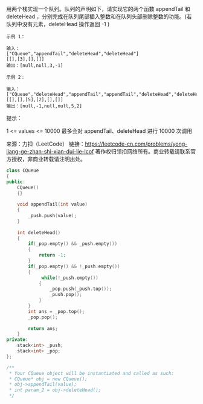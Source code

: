 用两个栈实现一个队列。队列的声明如下，请实现它的两个函数 appendTail 和 deleteHead ，分别完成在队列尾部插入整数和在队列头部删除整数的功能。(若队列中没有元素，deleteHead 操作返回 -1 )

 ```
示例 1：

输入：
["CQueue","appendTail","deleteHead","deleteHead"]
[[],[3],[],[]]
输出：[null,null,3,-1]

示例 2：

输入：
["CQueue","deleteHead","appendTail","appendTail","deleteHead","deleteHead"]
[[],[],[5],[2],[],[]]
输出：[null,-1,null,null,5,2]

 ```

提示：

1 <= values <= 10000
最多会对 appendTail、deleteHead 进行 10000 次调用

来源：力扣（LeetCode）
链接：https://leetcode-cn.com/problems/yong-liang-ge-zhan-shi-xian-dui-lie-lcof
著作权归领扣网络所有。商业转载请联系官方授权，非商业转载请注明出处。

```cpp
class CQueue 
{
public:
    CQueue() 
    {}
    
    void appendTail(int value) 
    {
        _push.push(value);
    }
    
    int deleteHead() 
    {
        if(_pop.empty() && _push.empty())
        {
            return -1;
        }
        if(_pop.empty() && !_push.empty())
        {
             while(!_push.empty())
            {
                _pop.push(_push.top());
                _push.pop();
            }
        }
        int ans = _pop.top();
        _pop.pop();
        
        return ans;
    }
private:
    stack<int> _push;
    stack<int> _pop;
};

/**
 * Your CQueue object will be instantiated and called as such:
 * CQueue* obj = new CQueue();
 * obj->appendTail(value);
 * int param_2 = obj->deleteHead();
 */
```


